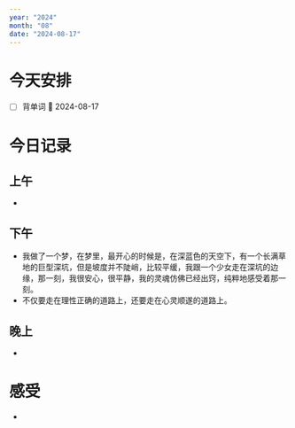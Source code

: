 ```yaml
---
year: "2024"
month: "08"
date: "2024-08-17"
---
```

# 今天安排
- [ ] 背单词 📅 2024-08-17




# 今日记录

## 上午
*  

## 下午
* 我做了一个梦，在梦里，最开心的时候是，在深蓝色的天空下，有一个长满草地的巨型深坑，但是坡度并不陡峭，比较平缓，我跟一个少女走在深坑的边缘，那一刻，我很安心，很平静，我的灵魂仿佛已经出窍，纯粹地感受着那一刻。
* 不仅要走在理性正确的道路上，还要走在心灵顺遂的道路上。

## 晚上
* 

# 感受
* 




